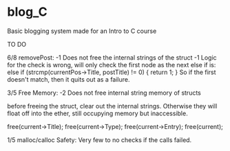 # blog_C
Basic blogging system made for an Intro to C course

TO DO

6/8 removePost:
-1 Does not free the internal strings of the struct
-1 Logic for the check is wrong, will only check the first node as the next else if is:
else if (strcmp(currentPos->Title, postTitle) != 0) {
            return 1;
        }
So if the first doesn't match, then it quits out as a failure.

3/5 Free Memory:
-2 Does not free internal string memory of structs

before freeing the struct, clear out the internal strings.
Otherwise they will float off into the ether, still occupying memory but inaccessible.

free(current->Title);
free(current->Type);
free(current->Entry);
free(current);

1/5 malloc/calloc Safety:
Very few to no checks if the calls failed.